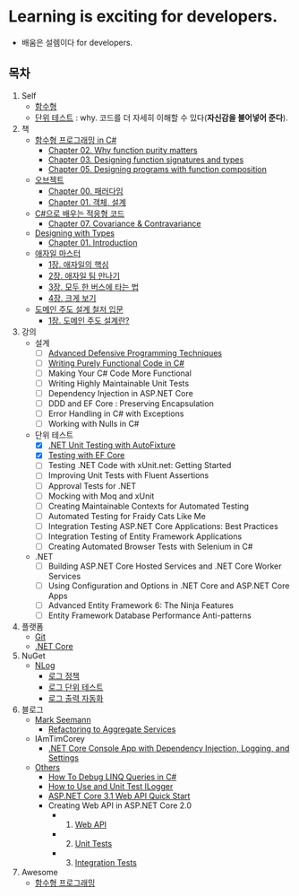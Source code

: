 # Learning is exciting for developers.
- 배움은 설렘이다 for developers.

## 목차
1. Self
   - [함수형](./Self/Functional)
   - [단위 테스트](./Self/UnitTest) : why. 코드를 더 자세히 이해할 수 있다(**자신감을 불어넣어 준다**).
1. 책
   - [함수형 프로그래밍 in C#](./Books/FPinCSharp)
     - [Chapter 02. Why function purity matters](./Books/FPinCSharp/Ch02)
     - [Chapter 03. Designing function signatures and types](./Books/FPinCSharp/Ch03)	
     - [Chapter 05. Designing programs with function composition](./Books/FPinCSharp/Ch05)	
   - [오브젝트](./Books/Object)
     - [Chapter 00. 패러다임](./Books/Object/Ch00)
     - [Chapter 01. 객체, 설계](./Books/Object/Ch01)
   - [C#으로 배우는 적응형 코드](./Books/AdaptiveCode)
     - [Chapter 07. Covariance & Contravariance](./Books/AdaptiveCode/Ch07)
   - [Designing with Types](./Books/DesigningWithTypes)
     - [Chapter 01. Introduction](./Books/DesigningWithTypes/Ch01)
   - [애자일 마스터](./Books/AgileSamurai)
     - [1장. 애자일의 핵심](./Books/AgileSamurai/Ch01.md)
     - [2장. 애자일 팀 만나기](./Books/AgileSamurai/Ch02.md)
     - [3장. 모두 한 버스에 타는 법](./Books/AgileSamurai/Ch03.md)
     - [4장. 크게 보기](./Books/AgileSamurai/Ch04.md)
   - [도메인 주도 설계 철저 입문](./Books/DDDGuide/)
     - [1장. 도메인 주도 설계란?](./Books/DDDGuide/Ch01)
1. 강의
   - 설계
     - [ ] [Advanced Defensive Programming Techniques](./Lectures/DefensiveProgramming)
     - [ ] [Writing Purely Functional Code in C#](./Lectures/WritingPurelyFunctionalCodeInCSharp)
     - [ ] Making Your C# Code More Functional
     - [ ] Writing Highly Maintainable Unit Tests
     - [ ] Dependency Injection in ASP.NET Core 
     - [ ] DDD and EF Core : Preserving Encapsulation
     - [ ] Error Handling in C# with Exceptions
     - [ ] Working with Nulls in C#
   - 단위 테스트 
     - [x] [.NET Unit Testing with AutoFixture](./Lectures/.NETUnitTestingWithAutoFixture)
     - [x] [Testing with EF Core](./Lectures/TestingWithEFCore/)
     - [ ] Testing .NET Code with xUnit.net: Getting Started 
     - [ ] Improving Unit Tests with Fluent Assertions
     - [ ] Approval Tests for .NET
     - [ ] Mocking with Moq and xUnit 
     - [ ] Creating Maintainable Contexts for Automated Testing
     - [ ] Automated Testing for Fraidy Cats Like Me
     - [ ] Integration Testing ASP.NET Core Applications: Best Practices
     - [ ] Integration Testing of Entity Framework Applications
     - [ ] Creating Automated Browser Tests with Selenium in C#  
   - .NET
     - [ ] Building ASP.NET Core Hosted Services and .NET Core Worker Services
     - [ ] Using Configuration and Options in .NET Core and ASP.NET Core Apps
     - [ ] Advanced Entity Framework 6: The Ninja Features
     - [ ] Entity Framework Database Performance Anti-patterns
1. 플랫폼
   - [Git](./Platform/Git)
   - [.NET Core](./Platform/NETCore)
1. NuGet
   - [NLog](./NuGet/NLog)
     - [로그 정책](./NuGet/NLog/Policy)
     - [로그 단위 테스트](./NuGet/NLog/UnitTest)
     - [로그 출력 자동화](./NuGet/NLog/Tracer)
1. 블로그
   - [Mark Seemann](./Blogs/MarkSeemann)
     - [Refactoring to Aggregate Services](./Blogs/MarkSeemann/RefactoringToAggregateServices)
   - IAmTimCorey
     - [.NET Core Console App with Dependency Injection, Logging, and Settings](./Blogs/IAmTimCorey/BetterConsoleApp/ConsoleUI)
   - [Others](./Blogs/Others)	
     - [How To Debug LINQ Queries in C#](./Blogs/Others/HowToDebugLINQQueriesInCSharp)
     - [How to Use and Unit Test ILogger](./Blogs/Others/HowToUseAndUnitTestILogger)
     - [ASP.NET Core 3.1 Web API Quick Start](https://medium.com/imaginelearning/asp-net-core-3-1-microservice-quick-start-c0c2f4d6c7fa)
     - Creating Web API in ASP.NET Core 2.0
       - 1. [Web API](https://www.codingame.com/playgrounds/35462/creating-web-api-in-asp-net-core-2-0/part-1---web-api)
       - 2. [Unit Tests](https://www.codingame.com/playgrounds/35462/creating-web-api-in-asp-net-core-2-0/part-2---unit-tests)
       - 3. [Integration Tests](https://www.codingame.com/playgrounds/35462/creating-web-api-in-asp-net-core-2-0/part-3---integration-tests)
1. Awesome
   - [함수형 프로그래밍](./Awesome/FP)
